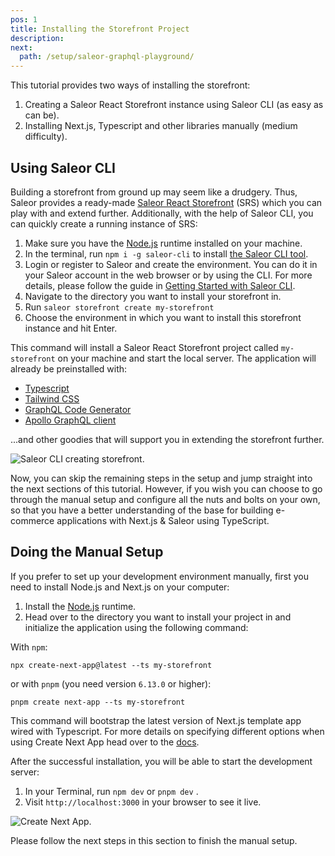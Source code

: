 ```yaml
---
pos: 1
title: Installing the Storefront Project
description:
next:
  path: /setup/saleor-graphql-playground/
---
```


This tutorial provides two ways of installing the storefront:

1. Creating a Saleor React Storefront instance using Saleor CLI (as easy as can be).
2. Installing Next.js, Typescript and other libraries manually (medium difficulty).

## Using Saleor CLI

Building a storefront from ground up may seem like a drudgery. Thus, Saleor provides a ready-made [Saleor React Storefront](https://github.com/saleor/react-storefront) (SRS) which you can play with and extend further. Additionally, with the help of Saleor CLI, you can quickly create a running instance of SRS:

1. Make sure you have the [Node.js](https://nodejs.org/) runtime installed on your machine.
2. In the terminal, run `npm i -g saleor-cli` to install [the Saleor CLI tool](https://docs.saleor.io/docs/3.x/cli).
3. Login or register to Saleor and create the environment. You can do it in your Saleor account in the web browser or by using the CLI. For more details, please follow the guide in [Getting Started with Saleor CLI](/cli/getting-started/).
4. Navigate to the directory you want to install your storefront in.
5. Run `saleor storefront create my-storefront`
6. Choose the environment in which you want to install this storefront instance and hit Enter.

This command will install a Saleor React Storefront project called `my-storefront` on your machine and start the local server. The application will already be preinstalled with:

- [Typescript](https://www.typescriptlang.org/)
- [Tailwind CSS](https://tailwindcss.com/)
- [GraphQL Code Generator](https://www.graphql-code-generator.com/)
- [Apollo GraphQL client](https://www.apollographql.com/docs/react/)

...and other goodies that will support you in extending the storefront further.

![Saleor CLI creating storefront.](/images/saleor-cli-storefront.png)

Now, you can skip the remaining steps in the setup and jump straight into the next sections of this tutorial. However, if you wish you can choose to go through the manual setup and configure all the nuts and bolts on your own, so that you have a better understanding of the base for building e-commerce applications with Next.js & Saleor using TypeScript.

## Doing the Manual Setup

If you prefer to set up your development environment manually, first you need to install Node.js and Next.js on your computer:

1. Install the [Node.js](https://nodejs.org/) runtime.
2. Head over to the directory you want to install your project in and initialize the application using the following command:

With `npm`:

```
npx create-next-app@latest --ts my-storefront
```

or with `pnpm` (you need version `6.13.0` or higher):

```
pnpm create next-app --ts my-storefront
```

This command will bootstrap the latest version of Next.js template app wired with Typescript. For more details on specifying different options when using Create Next App head over to the [docs](https://nextjs.org/docs/api-reference/create-next-app).

After the successful installation, you will be able to start the development server:

1. In your Terminal, run `npm dev` or `pnpm dev` .
2. Visit `http://localhost:3000` in your browser to see it live.

![Create Next App.](/images/create-next-app.png)

Please follow the next steps in this section to finish the manual setup.
